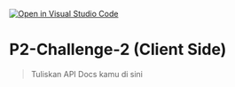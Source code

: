 [![Open in Visual Studio Code](https://classroom.github.com/assets/open-in-vscode-2e0aaae1b6195c2367325f4f02e2d04e9abb55f0b24a779b69b11b9e10269abc.svg)](https://classroom.github.com/online_ide?assignment_repo_id=19571070&assignment_repo_type=AssignmentRepo)
# P2-Challenge-2 (Client Side)

> Tuliskan API Docs kamu di sini
